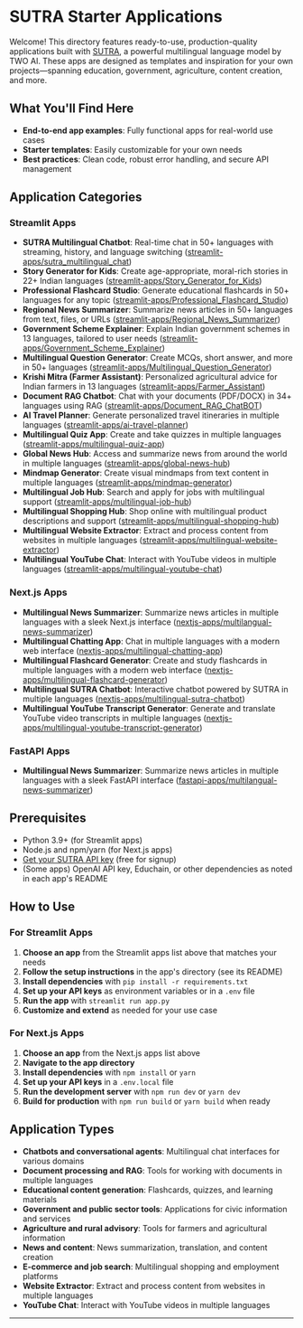 # SUTRA Starter Applications

Welcome! This directory features ready-to-use, production-quality applications built with [SUTRA](https://www.two.ai/sutra), a powerful multilingual language model by TWO AI. These apps are designed as templates and inspiration for your own projects—spanning education, government, agriculture, content creation, and more.

## What You'll Find Here

- **End-to-end app examples**: Fully functional apps for real-world use cases
- **Starter templates**: Easily customizable for your own needs
- **Best practices**: Clean code, robust error handling, and secure API management

## Application Categories

### Streamlit Apps

- **SUTRA Multilingual Chatbot**: Real-time chat in 50+ languages with streaming, history, and language switching ([streamlit-apps/sutra_multilingual_chat](streamlit-apps/sutra_multilingual_chat/))
- **Story Generator for Kids**: Create age-appropriate, moral-rich stories in 22+ Indian languages ([streamlit-apps/Story_Generator_for_Kids](streamlit-apps/Story_Generator_for_Kids/))
- **Professional Flashcard Studio**: Generate educational flashcards in 50+ languages for any topic ([streamlit-apps/Professional_Flashcard_Studio](streamlit-apps/Professional_Flashcard_Studio/))
- **Regional News Summarizer**: Summarize news articles in 50+ languages from text, files, or URLs ([streamlit-apps/Regional_News_Summarizer](streamlit-apps/Regional_News_Summarizer/))
- **Government Scheme Explainer**: Explain Indian government schemes in 13 languages, tailored to user needs ([streamlit-apps/Government_Scheme_Explainer](streamlit-apps/Government_Scheme_Explainer/))
- **Multilingual Question Generator**: Create MCQs, short answer, and more in 50+ languages ([streamlit-apps/Multilingual_Question_Generator](streamlit-apps/Multilingual_Question_Generator/))
- **Krishi Mitra (Farmer Assistant)**: Personalized agricultural advice for Indian farmers in 13 languages ([streamlit-apps/Farmer_Assistant](streamlit-apps/Farmer_Assistant/))
- **Document RAG Chatbot**: Chat with your documents (PDF/DOCX) in 34+ languages using RAG ([streamlit-apps/Document_RAG_ChatBOT](streamlit-apps/Document_RAG_ChatBOT/))
- **AI Travel Planner**: Generate personalized travel itineraries in multiple languages ([streamlit-apps/ai-travel-planner](streamlit-apps/ai-travel-planner/))
- **Multilingual Quiz App**: Create and take quizzes in multiple languages ([streamlit-apps/multilingual-quiz-app](streamlit-apps/multilingual-quiz-app/))
- **Global News Hub**: Access and summarize news from around the world in multiple languages ([streamlit-apps/global-news-hub](streamlit-apps/global-news-hub/))
- **Mindmap Generator**: Create visual mindmaps from text content in multiple languages ([streamlit-apps/mindmap-generator](streamlit-apps/mindmap-generator/))
- **Multilingual Job Hub**: Search and apply for jobs with multilingual support ([streamlit-apps/multilingual-job-hub](streamlit-apps/multilingual-job-hub/))
- **Multilingual Shopping Hub**: Shop online with multilingual product descriptions and support ([streamlit-apps/multilingual-shopping-hub](streamlit-apps/multilingual-shopping-hub/))
- **Multilingual Website Extractor**: Extract and process content from websites in multiple languages ([streamlit-apps/multilingual-website-extractor](streamlit-apps/multilingual-website-extractor/))
- **Multilingual YouTube Chat**: Interact with YouTube videos in multiple languages ([streamlit-apps/multilingual-youtube-chat](streamlit-apps/multilingual-youtube-chat/))


### Next.js Apps

- **Multilingual News Summarizer**: Summarize news articles in multiple languages with a sleek Next.js interface ([nextjs-apps/multilangual-news-summarizer](nextjs-apps/multilangual-news-summarizer/))
- **Multilingual Chatting App**: Chat in multiple languages with a modern web interface ([nextjs-apps/multilingual-chatting-app](nextjs-apps/multilingual-chatting-app/))
- **Multilingual Flashcard Generator**: Create and study flashcards in multiple languages with a modern web interface ([nextjs-apps/multilingual-flashcard-generator](nextjs-apps/multilingual-flashcard-generator/))
- **Multilingual SUTRA Chatbot**: Interactive chatbot powered by SUTRA in multiple languages ([nextjs-apps/multilingual-sutra-chatbot](nextjs-apps/multilingual-sutra-chatbot/))
- **Multilingual YouTube Transcript Generator**: Generate and translate YouTube video transcripts in multiple languages ([nextjs-apps/multilingual-youtube-transcript-generator](nextjs-apps/multilingual-youtube-transcript-generator/))


### FastAPI Apps

- **Multilingual News Summarizer**: Summarize news articles in multiple languages with a sleek FastAPI interface ([fastapi-apps/multilangual-news-summarizer](fastapi-apps/multilangual-news-summarizer/))


## Prerequisites

- Python 3.9+ (for Streamlit apps)
- Node.js and npm/yarn (for Next.js apps)
- [Get your SUTRA API key](https://www.two.ai/sutra/api) (free for signup)
- (Some apps) OpenAI API key, Educhain, or other dependencies as noted in each app's README

## How to Use

### For Streamlit Apps

1. **Choose an app** from the Streamlit apps list above that matches your needs
2. **Follow the setup instructions** in the app's directory (see its README)
3. **Install dependencies** with `pip install -r requirements.txt`
4. **Set up your API keys** as environment variables or in a `.env` file
5. **Run the app** with `streamlit run app.py`
6. **Customize and extend** as needed for your use case

### For Next.js Apps

1. **Choose an app** from the Next.js apps list above
2. **Navigate to the app directory**
3. **Install dependencies** with `npm install` or `yarn`
4. **Set up your API keys** in a `.env.local` file
5. **Run the development server** with `npm run dev` or `yarn dev`
6. **Build for production** with `npm run build` or `yarn build` when ready

## Application Types

- **Chatbots and conversational agents**: Multilingual chat interfaces for various domains
- **Document processing and RAG**: Tools for working with documents in multiple languages
- **Educational content generation**: Flashcards, quizzes, and learning materials
- **Government and public sector tools**: Applications for civic information and services
- **Agriculture and rural advisory**: Tools for farmers and agricultural information
- **News and content**: News summarization, translation, and content creation
- **E-commerce and job search**: Multilingual shopping and employment platforms
- **Website Extractor**: Extract and process content from websites in multiple languages
- **YouTube Chat**: Interact with YouTube videos in multiple languages

---

